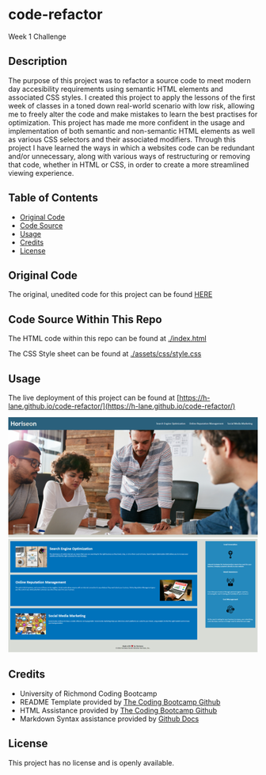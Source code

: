 # code-refactor
Week 1 Challenge

## Description

The purpose of this project was to refactor a source code to meet modern day accesibility requirements using semantic HTML elements and associated CSS styles. I created this project to apply the lessons of the first week of classes in a toned down real-world scenario with low risk, allowing me to freely alter the code and make mistakes to learn the best practises for optimization. This project has made me more confident in the usage and implementation of both semantic and non-semantic HTML elements as well as various CSS selectors and their associated modifiers. Through this project I have learned the ways in which a websites code can be redundant and/or unnecessary, along with various ways of restructuring or removing that code, whether in HTML or CSS, in order to create a more streamlined viewing experience. 

## Table of Contents

- [Original Code](#original-code)
- [Code Source](#code-source-within-this-repo)
- [Usage](#usage)
- [Credits](#credits)
- [License](#license)

## Original Code

The original, unedited code for this project can be found [HERE](https://git.bootcampcontent.com/University-of-Richmond/UR-VIRT-FSF-PT-02-2024-U-LOLC/-/tree/main/01-HTML-Git-CSS/02-Challenge?ref_type=heads)

## Code Source Within This Repo

The HTML code within this repo can be found at [./index.html](index.html)

The CSS Style sheet can be found at [./assets/css/style.css](./assets/css/style.css)


## Usage

The live deployment of this project can be found at [https://h-lane.github.io/code-refactor/](https://h-lane.github.io/code-refactor/)

![alt text](assets/images/TopHalf.PNG)
![alt text](assets/images/BottomHalf.PNG)


## Credits

 - University of Richmond Coding Bootcamp
 - README Template provided by [The Coding Bootcamp Github](https://coding-boot-camp.github.io/full-stack/github/professional-readme-guide)
 - HTML Assistance provided by [The Coding Bootcamp Github](https://coding-boot-camp.github.io/full-stack/html/html-cheatsheet)
- Markdown Syntax assistance provided by [Github Docs](https://docs.github.com/en/get-started/writing-on-github/getting-started-with-writing-and-formatting-on-github/basic-writing-and-formatting-syntax#section-links)


## License
This project has no license and is openly available.